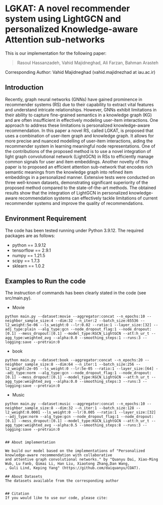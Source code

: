 
# LGKAT: A novel recommender system using LightGCN and personalized Knowledge-aware Attention sub-networks
 
This is our implementation for the following paper:

>Rasoul Hassanzadeh, Vahid Majidneghad, Ali Farzan, Bahman Arasteh


Corresponding Author: Vahid Majidneghad (vahid.majidnezhad at iau.ac.ir)


## Introduction
Recently, graph neural networks (GNNs) have gained prominence in recommender systems (RS) due to their capability to extract vital features and understand intricate relationships. However, GNNs exhibit limitations in their ability to capture fine-grained semantics in a knowledge graph (KG) and are often insufficient in effectively modeling user-item interactions. One approach to address these limitations is personalized knowledge-aware recommendation. In this paper a novel RS, called LGKAT, is proposed that uses a combination of user-item graph and knowledge graph. It allows for more precise and nuanced modelling of user-item interactions, aiding the recommender system in learning meaningful node representations. One of the contributions of the proposed method is to use a novel integration of light graph convolutional network (LightGCN) in RSs to efficiently manage common signals for user and item embeddings. Another novelty of this paper is to proposed an efficient attention sub-network that encodes rich semantic meanings from the knowledge graph into refined item embeddings in a personalized manner. Extensive tests were conducted on three well-known datasets, demonstrating significant superiority of the proposed method compared to the state-of-the-art methods. The obtained results show that the integration of LightGCN in personalized knowledge-aware recommendation systems can effectively tackle limitations of current recommender systems and improve the quality of recommendations.

## Environment Requirement
The code has been tested running under Python 3.9.12. The required packages are as follows:
* python == 3.9.12
* tensorflow == 2.9.1
* numpy == 1.21.5
* scipy == 1.7.3
* sklearn == 1.0.2

## Examples to Run the code
The instruction of commands has been clearly stated in the code (see src/main.py).

* Movie
```
python main.py --dataset:movie --aggregator:concat --n_epochs:10 --neighbor_sample_size:4 --dim:32 --n_iter:2 --batch_size:65536 --l2_weight:5e-06 --ls_weight:0 --lr:0.02 --ratio:1 --layer_size:[32] --adj_type:plain --alg_type:gcn --node_dropout_flag:1 --node_dropout:[0.1] --mess_dropout:[0.1] --model_type:KGCN_LightGCN --att:h_ur_t --agg_type:weighted_avg --alpha:0.0 --smoothing_steps:1 --runs:3 --logging:save --pretrain:0 
```

* book
```
python main.py --dataset:book --aggregator:concat --n_epochs:20 --neighbor_sample_size:8 --dim:64 --n_iter:1 --batch_size:256 --l2_weight:2e-05 --ls_weight:0 --lr:5e-05 --ratio:1 --layer_size:[64] --adj_type:norm --alg_type:gcn --node_dropout_flag:1 --node_dropout:[0.1] --mess_dropout:[0.1] --model_type:KGCN_LightGCN --att:h_ur_t --agg_type:weighted_avg --alpha:0.0 --smoothing_steps:3 --runs:3 --logging:save --pretrain:0 

```

* Music
```
python main.py --dataset:music --aggregator:concat --n_epochs:10 --neighbor_sample_size:8 --dim:32 --n_iter:1 --batch_size:128 --l2_weight:0.0001 --ls_weight:0 --lr:0.005 --ratio:1 --layer_size:[32] --adj_type:norm --alg_type:gcn --node_dropout_flag:1 --node_dropout:[0.1] --mess_dropout:[0.1] --model_type:KGCN_LightGCN --att:h_ur_t --agg_type:weighted_avg --alpha:0.5 --smoothing_steps:8 --runs:3 --logging:save --pretrain:0 
```


```

## About implementation

We build our model based on the implementations of "Personalized knowledge-aware recommendation with collaborative
and attentive graph convolutional networks." by "Quanyu Dai, Xiao-Ming Wub, Lu Fanb, Qimai Li, Han Liu, Xiaotong Zhang,Dan Wang,
, Guli Lind, Keping Yang" (https://github.com/daiquanyu/COAT).

## About Datasets
The datasets available from the corresponding author


## Citation 
If you would like to use our code, please cite:
```

```
